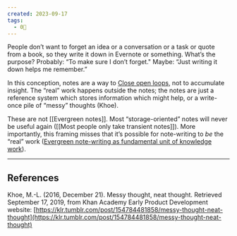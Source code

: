 ```yaml
---
created: 2023-09-17
tags:
  - 0🌲
---
```

People don’t want to forget an idea or a conversation or a task or quote from a book, so they write it down in Evernote or something. What’s the purpose? Probably: “To make sure I don’t forget." Maybe: “Just writing it down helps me remember.”

In this conception, notes are a way to [Close open loops](https://notes.andymatuschak.org/zFuk9QqspNYHAgvzZc33ZGH), not to accumulate insight. The “real” work happens outside the notes; the notes are just a reference system which stores information which might help, or a write-once pile of “messy” thoughts (Khoe).

These are not [[Evergreen notes]]. Most “storage-oriented” notes will never be useful again ([[Most people only take transient notes]]). More importantly, this framing misses that it’s possible for note-writing to _be_ the “real” work ([Evergreen note-writing as fundamental unit of knowledge work](https://notes.andymatuschak.org/zR6RRbCfY5rFkiimFnaJZKB)).

---

## References

Khoe, M.-L. (2016, December 21). Messy thought, neat thought. Retrieved September 17, 2019, from Khan Academy Early Product Development website: [https://klr.tumblr.com/post/154784481858/messy-thought-neat-thought](https://klr.tumblr.com/post/154784481858/messy-thought-neat-thought)